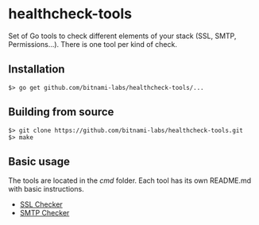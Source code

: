 # healthcheck-tools
Set of Go tools to check different elements of your stack (SSL, SMTP, Permissions...). There is one tool per kind of check.

## Installation

```
$> go get github.com/bitnami-labs/healthcheck-tools/...
```

## Building from source

```
$> git clone https://github.com/bitnami-labs/healthcheck-tools.git
$> make
```

## Basic usage

The tools are located in the *cmd* folder. Each tool has its own README.md with basic instructions.

  - [SSL Checker](https://github.com/bitnami-labs/healthcheck-tools/tree/master/cmd/ssl-checker)
  - [SMTP Checker](https://github.com/bitnami-labs/healthcheck-tools/tree/master/cmd/smtp-checker)
